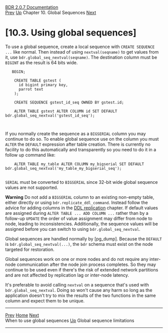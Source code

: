   [BDR 2.0.7 Documentation](README.md)                                                                                                                          
  [Prev](global-sequences-when.md "When to use global sequences")   [Up](global-sequences.md)    Chapter 10. Global Sequences    [Next](global-sequence-limitations.md "Global sequence limitations")  


# [10.3. Using global sequences]

To use a global sequence, create a local sequence with
`CREATE SEQUENCE ...` like normal. Then instead of using
`nextval(seqname)` to get values from it, use
`bdr.global_seq_nextval(seqname)`. The destination column
must be `BIGINT` as the result is 64 bits wide.

``` PROGRAMLISTING
   BEGIN;

    CREATE TABLE gstest (
      id bigint primary key,
      parrot text
    );

    CREATE SEQUENCE gstest_id_seq OWNED BY gstest.id;

    ALTER TABLE gstest ALTER COLUMN id SET DEFAULT bdr.global_seq_nextval('gstest_id_seq');
   
   
```

If you normally create the sequence as a `BIGSERIAL` column you
may continue to do so. To enable global sequence use on the column you
must `ALTER` the `DEFAULT` expression after table
creation. There is currently no facility to do this automatically and
transparently so you need to do it in a follow up command like:

``` PROGRAMLISTING
    ALTER TABLE my_table ALTER COLUMN my_bigserial SET DEFAULT bdr.global_seq_nextval('my_table_my_bigserial_seq');
   
```

`SERIAL` must be converted to `BIGSERIAL` since
32-bit wide global sequence values are not supported.

  **Warning**
  Do not add a `BIGSERIAL` column to an existing non-empty table, either directly or using `bdr.replicate_ddl_command`. Instead follow the advice for adding columns in the [DDL replication](ddl-replication.md) chapter. If default values are assigned during `ALTER TABLE ... ADD COLUMN ...` rather than by a follow-up `UPDATE` the order of value assignment may differ from node to node, leading to inconsistencies. Additionally, the sequence values will be assigned before you can switch to using `bdr.global_seq_nextval`.

Global sequences are handled normally by [pg_dump].
Because the `DEFAULT` is
`bdr.global_seq_nextval(...)`, the `bdr` schema must
exist on the node targeted for restoration.

Global sequences work on one or more nodes and do not require any
inter-node communication after the node join process completes. So they
may continue to be used even if there\'s the risk of extended network
partitions and are not affected by replication lag or inter-node
latency.

It\'s preferable to avoid calling `nextval` on a sequence
that\'s used with `bdr.global_seq_nextval`. Doing so won\'t
cause any harm so long as the application doesn\'t try to mix the
results of the two functions in the same column and expect them to be
unique.



  --------------------------------------------------- -------------------------------------------- ---------------------------------------------------------
  [Prev](global-sequences-when.md)        [Home](README.md)         [Next](global-sequence-limitations.md)  
  When to use global sequences                         [Up](global-sequences.md)                                Global sequence limitations
  --------------------------------------------------- -------------------------------------------- ---------------------------------------------------------
